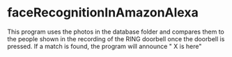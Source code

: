 # faceRecognitionInAmazonAlexa
This program uses the photos in the database folder and compares them to the people shown in the recording of the RING doorbell once the doorbell is pressed. If a match is found, the program will announce " X is here" 
